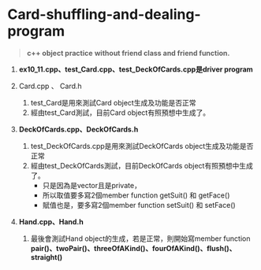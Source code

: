 # Card-shuffling-and-dealing-program
>**c++ object practice**
>**without friend class and friend function.**

1. **ex10_11.cpp、test_Card.cpp、test_DeckOfCards.cpp是driver program**
2. Card.cpp 、 Card.h
    1. test_Card是用來測試Card object生成及功能是否正常
    2. 經由test_Card測試，目前Card object有照預想中生成了。

3. **DeckOfCards.cpp、DeckOfCards.h**
    1. test_DeckOfCards.cpp是用來測試DeckOfCards object生成及功能是否正常
    2. 經由test_DeckOfCards測試，目前DeckOfCards object有照預想中生成了。
        - 只是因為是vector且是private，
        - 所以取值要多寫2個member function getSuit() 和 getFace()
        - 賦值也是，要多寫2個member function setSuit() 和 setFace()
4. **Hand.cpp、Hand.h**
    1. 最後會測試Hand object的生成，若是正常，則開始寫member function **pair()、twoPair()、threeOfAKind()、fourOfAKind()、flush()、straight()**
